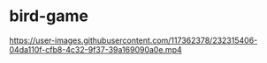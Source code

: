 # bird-game

https://user-images.githubusercontent.com/117362378/232315406-04da110f-cfb8-4c32-9f37-39a169090a0e.mp4


